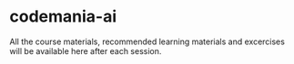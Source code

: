 # codemania-ai
All the course materials, recommended learning materials and excercises will be available here after each session.
